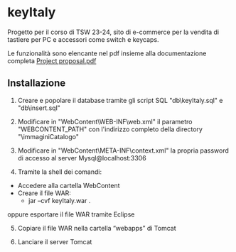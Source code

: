 # keyItaly

Progetto per il corso di TSW 23-24, sito di e-commerce per la vendita di tastiere per PC e accessori come switch e keycaps.

Le funzionalità sono elencante nel pdf insieme alla documentazione completa [Project proposal.pdf](https://github.com/g-cer/prova/blob/main/Project%20proposal.pdf)

## Installazione

1. Creare e popolare il database tramite gli script SQL "db\keyItaly.sql" e "db\insert.sql"

2. Modificare in "WebContent\WEB-INF\web.xml" il parametro "WEBCONTENT_PATH" con l'indirizzo completo della directory "\immaginiCatalogo"

3. Modificare in "WebContent\META-INF\context.xml" la propria password di accesso al server Mysql@localhost:3306

4. Tramite la shell dei comandi:
- Accedere alla cartella WebContent
- Creare il file WAR:
	- jar –cvf keyItaly.war .
 
 oppure esportare il file WAR tramite Eclipse

5. Copiare il file WAR nella cartella “webapps” di Tomcat

6. Lanciare il server Tomcat
